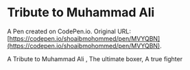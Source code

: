 # Tribute to Muhammad Ali

A Pen created on CodePen.io. Original URL: [https://codepen.io/shoaibmohommed/pen/MVYQBN](https://codepen.io/shoaibmohommed/pen/MVYQBN).

A Tribute to Muhammad Ali , The ultimate boxer,  A true fighter